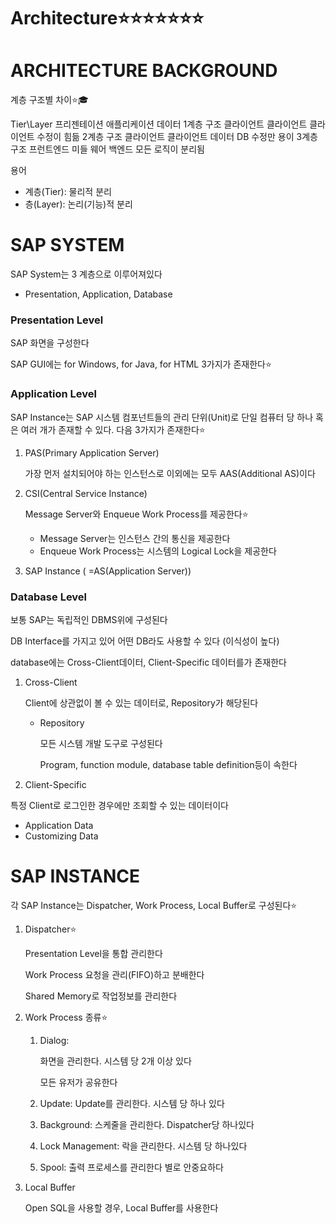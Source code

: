 # Architecture⭐⭐⭐⭐⭐⭐⭐

# ARCHITECTURE BACKGROUND

계층 구조별 차이⭐🎓

Tier\Layer	프리젠테이션	애플리케이션	데이터
1계층 구조	클라이언트	클라이언트	클라이언트	수정이 힘듦
2계층 구조	클라이언트	클라이언트	데이터		DB 수정만 용이
3계층 구조	프런트엔드	미들 웨어	백엔드		모든 로직이 분리됨

용어

- 계층(Tier): 물리적 분리
- 층(Layer): 논리(기능)적 분리

# SAP SYSTEM

SAP System는 3 계층으로 이루어져있다

- Presentation, Application, Database

### Presentation Level

SAP 화면을 구성한다

SAP GUI에는 for Windows, for Java, for HTML 3가지가 존재한다⭐

### Application Level

SAP Instance는 SAP 시스템 컴포넌트들의 관리 단위(Unit)로 단일 컴퓨터 당 하나 혹은 여러 개가 존재할 수 있다. 다음 3가지가 존재한다⭐

1. PAS(Primary Application Server)

    가장 먼저 설치되어야 하는 인스턴스로 이외에는 모두 AAS(Additional AS)이다

2. CSI(Central Service Instance)

    Message Server와 Enqueue Work Process를 제공한다⭐

    - Message Server는 인스턴스 간의 통신을 제공한다
    - Enqueue Work Process는 시스템의 Logical Lock을 제공한다
3. SAP Instance ( =AS(Application Server))

### Database Level

보통 SAP는 독립적인 DBMS위에 구성된다

DB Interface를 가지고 있어 어떤 DB라도 사용할 수 있다 (이식성이 높다)

database에는 Cross-Client데이터, Client-Specific 데이터를가 존재한다

1. Cross-Client

    Client에 상관없이 볼 수 있는 데이터로, Repository가 해당된다

    - Repository

        모든 시스템 개발 도구로 구성된다

        Program, function module, database table definition등이 속한다

2. Client-Specific

특정 Client로 로그인한 경우에만 조회할 수 있는 데이터이다

- Application Data
- Customizing Data

# SAP INSTANCE

각 SAP Instance는 Dispatcher, Work Process, Local Buffer로 구성된다⭐

1. Dispatcher⭐

    Presentation Level을 통합 관리한다

    Work Process 요청을 관리(FIFO)하고 분배한다

    Shared Memory로 작업정보를 관리한다

2. Work Process 종류⭐
    1. Dialog:

        화면을 관리한다. 시스템 당 2개 이상 있다

        모든 유저가 공유한다

    2. Update: Update를 관리한다. 시스템 당 하나 있다
    3. Background: 스케줄을 관리한다. Dispatcher당 하나있다
    4. Lock Management: 락을 관리한다. 시스템 당 하나있다
    5. Spool: 출력 프로세스를 관리한다 별로 안중요하다
3. Local Buffer

    Open SQL을 사용할 경우, Local Buffer를 사용한다
